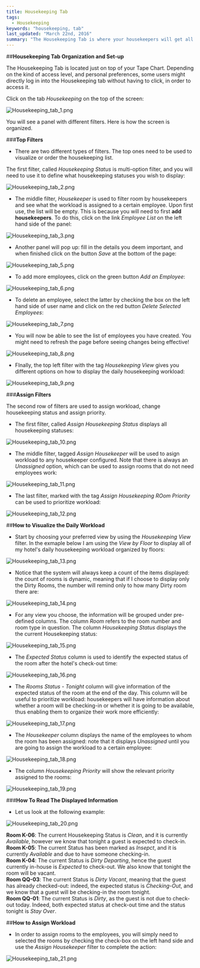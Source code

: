 ```yaml
---
title: Housekeeping Tab
tags: 
  - Housekeeping
keywords: "housekeeping, tab"
last_updated: "March 22nd, 2016"
summary: "The Housekeeping Tab is where your housekeepers will get all the information they need to organize their daily work-load. Learn here how to make the most from it!"  
---  
```



##**Housekeeping Tab Organization and Set-up**  

The Housekeeping Tab is located just on top of your Tape Chart. Depending on the kind of  access level, and personal preferences, some users might directly log in into the Housekeeping tab without having to click, in order to access it.  

Click on the tab _Housekeeping_ on the top of the screen:  

![Housekeeping_tab_1.png]({{site.baseurl}}/images/Housekeeping_tab_1.png)


You will see a panel with different filters. Here is how the screen is organized.  


###**Top Filters**  


- There are two different types of filters. The top ones need to be used to visualize or order the housekeeping list.  

The first filter, called _Housekeeping Status_ is multi-option filter, and you will need to use it to define what housekeeping statuses you wish to display:  


![Housekeeping_tab_2.png]({{site.baseurl}}/images/Housekeeping_tab_2.png)    


- The middle filter, _Housekeeper_ is used to filter room by housekeepers and see what the workload is assigned to a certain employee. Upon first use, the list will be empty. This is because you will need to first **add housekeepers**. To do this, click on the link _Employee List_ on the left hand side of the panel:  

![Housekeeping_tab_3.png]({{site.baseurl}}/images/Housekeeping_tab_3.png)  


- Another panel will pop up: fill in the details you deem important, and when finished click on the button _Save_ at the bottom of the page:  

![Housekeeping_tab_5.png]({{site.baseurl}}/images/Housekeeping_tab_5.png)


- To add more employees, click on the green button _Add an Employee_:  


![Housekeeping_tab_6.png]({{site.baseurl}}/images/Housekeeping_tab_6.png)  


- To delete an employee, select the latter by checking the box on the left hand side of user name and click on the red button _Delete Selected Employees_:  


![Housekeeping_tab_7.png]({{site.baseurl}}/images/Housekeeping_tab_7.png)  


- You will now be able to see the list of employees you have created. You might need to refresh the page before seeing changes being effective!

![Housekeeping_tab_8.png]({{site.baseurl}}/images/Housekeeping_tab_8.png)  


- FInally, the top left filter with the tag _Housekeeping View_ gives you different options on how to display the daily housekeeping workload:  

![Housekeeping_tab_9.png]({{site.baseurl}}/images/Housekeeping_tab_9.png)  



###**Assign Filters**  

The second row of filters are used to assign workload, change housekeeping status and assign priority.  

- The first filter, called _Assign Housekeeping Status_ displays all housekeeping statuses:  

![Housekeeping_tab_10.png]({{site.baseurl}}/images/Housekeeping_tab_10.png)  


- The middle filter, tagged _Assign Housekeeper_ will be used to asign workload to any housekeeper configured. Note that there is always an _Unassigned_ option, which can be used to assign rooms that do not need employees work:  

![Housekeeping_tab_11.png]({{site.baseurl}}/images/Housekeeping_tab_11.png)


- The last filter, marked with the tag _Assign Housekeeping ROom Priority_ can be used to prioritize workload:  


![Housekeeping_tab_12.png]({{site.baseurl}}/images/Housekeeping_tab_12.png)  


##**How to Visualize the Daily Workload**  

- Start by choosing your preferred view by using the _Housekeeping View_ filter. In the exmaple below I am using the _View by Floor_ to display all of my hotel's daily housekeeping workload organized by floors:  


![Housekeeping_tab_13.png]({{site.baseurl}}/images/Housekeeping_tab_13.png)  


- Notice that the system will always keep a count of the items displayed: the count of rooms is dynamic, meaning that if I choose to display only the Dirty Rooms, the number will remind only to how many Dirty room there are:  


![Housekeeping_tab_14.png]({{site.baseurl}}/images/Housekeeping_tab_14.png)  


- For any view you choose, the information will be grouped under pre-defined columns. The column _Room_ refers to the room number and room type in question. The column _Housekeeping Status_ displays the the current Housekeeping status:  


![Housekeeping_tab_15.png]({{site.baseurl}}/images/Housekeeping_tab_15.png)  


- The _Expected Status_ column is used to identify the expected status of the room after the hotel's check-out time:  


![Housekeeping_tab_16.png]({{site.baseurl}}/images/Housekeeping_tab_16.png)  


- The _Rooms Status - Tonight_  column will give information of the expected status of the room at the end of the day. This column will be useful to prioritize workload: housekeepers will have information about whether a room will be checking-in or whether it is going to be available, thus enabling them to organize their work more efficiently:  


![Housekeeping_tab_17.png]({{site.baseurl}}/images/Housekeeping_tab_17.png)  


- The _Housekeeper_ column displays the name of the employees to whom the room has been assigned: note that it displays _Unassigned_ until you are going to assign the workload to a certain employee:  


![Housekeeping_tab_18.png]({{site.baseurl}}/images/Housekeeping_tab_18.png)  


- The column _Housekeeping Priority_ will show the relevant priority assigned to the rooms:  


![Housekeeping_tab_19.png]({{site.baseurl}}/images/Housekeeping_tab_19.png)



###**How To Read The Displayed Information**  

- Let us look at the following example:  


![Housekeeping_tab_20.png]({{site.baseurl}}/images/Housekeeping_tab_20.png)  


**Room K-06**: The current Housekeeping Status is _Clean_, and it is currently _Available_, however we know that tonight a guest is expected to check-in.  
**Room K-05**: The current Status has been marked as _Insepct_, and it is currently _Available_ and due to have someone checking-in.  
**Room K-04**: The current Status is _Dirty Departing_, hence the guest currently in-house is _Expected_ to check-out. We also know that tonight the room will be vacant.  
**Room QQ-03**:  The current Status is _Dirty Vacant_, meaning that the guest has already checked-out: indeed, the expected status is _Checking-Out_, and we know that a guest will be checking-in the room tonight.  
**Room QQ-01**: The current Status is _Dirty_, as the guest is not due to check-out today. Indeed, both expected status at check-out time and the status tonight is _Stay Over_.
 
 

##**How to Assign Workload**  

- In order to assign rooms to the employees, you will simply need to selected the rooms by checking the check-box on the left hand side and use the _Assign Housekeeper_ filter to complete the action:  

![Housekeeping_tab_21.png]({{site.baseurl}}/images/Housekeeping_tab_21.png)















